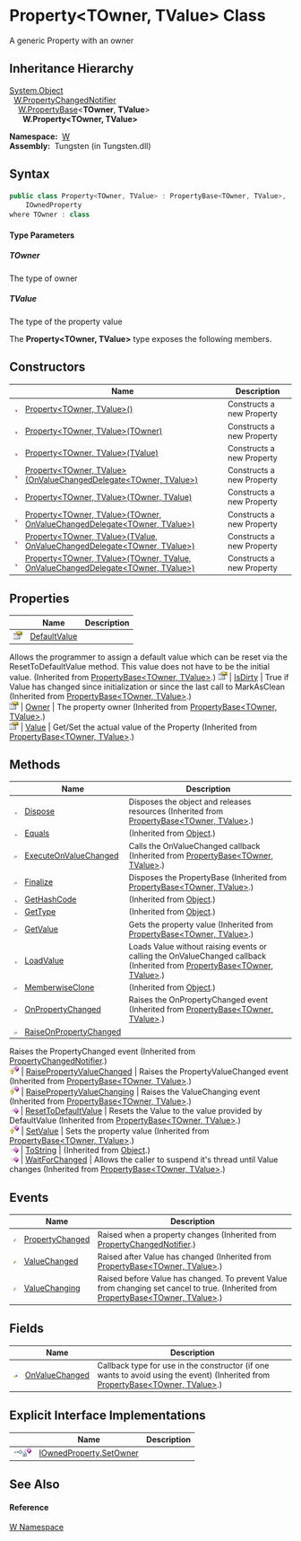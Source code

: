Property&lt;TOwner, TValue> Class
=================================
   A generic Property with an owner


Inheritance Hierarchy
---------------------
[System.Object][1]  
  [W.PropertyChangedNotifier][2]  
    [W.PropertyBase][3]&lt;**TOwner**, **TValue**>  
      **W.Property<TOwner, TValue>**  

  **Namespace:**  [W][4]  
  **Assembly:**  Tungsten (in Tungsten.dll)

Syntax
------

```csharp
public class Property<TOwner, TValue> : PropertyBase<TOwner, TValue>, 
	IOwnedProperty
where TOwner : class

```

#### Type Parameters

##### *TOwner*
The type of owner

##### *TValue*
The type of the property value

The **Property<TOwner, TValue>** type exposes the following members.


Constructors
------------

                 | Name                                                                                         | Description               
---------------- | -------------------------------------------------------------------------------------------- | ------------------------- 
![Public method] | [Property&lt;TOwner, TValue>()][5]                                                           | Constructs a new Property 
![Public method] | [Property&lt;TOwner, TValue>(TOwner)][6]                                                     | Constructs a new Property 
![Public method] | [Property&lt;TOwner, TValue>(TValue)][7]                                                     | Constructs a new Property 
![Public method] | [Property&lt;TOwner, TValue>(OnValueChangedDelegate&lt;TOwner, TValue>)][8]                  | Constructs a new Property 
![Public method] | [Property&lt;TOwner, TValue>(TOwner, TValue)][9]                                             | Constructs a new Property 
![Public method] | [Property&lt;TOwner, TValue>(TOwner, OnValueChangedDelegate&lt;TOwner, TValue>)][10]         | Constructs a new Property 
![Public method] | [Property&lt;TOwner, TValue>(TValue, OnValueChangedDelegate&lt;TOwner, TValue>)][11]         | Constructs a new Property 
![Public method] | [Property&lt;TOwner, TValue>(TOwner, TValue, OnValueChangedDelegate&lt;TOwner, TValue>)][12] | Constructs a new Property 


Properties
----------

                   | Name               | Description                                                                                                                                                                                                     
------------------ | ------------------ | --------------------------------------------------------------------------------------------------------------------------------------------------------------------------------------------------------------- 
![Public property] | [DefaultValue][13] | 
Allows the programmer to assign a default value which can be reset via the ResetToDefaultValue method. This value does not have to be the initial value.
 (Inherited from [PropertyBase&lt;TOwner, TValue>][3].) 
![Public property] | [IsDirty][14]      | True if Value has changed since initialization or since the last call to MarkAsClean (Inherited from [PropertyBase&lt;TOwner, TValue>][3].)                                                                     
![Public property] | [Owner][15]        | The property owner (Inherited from [PropertyBase&lt;TOwner, TValue>][3].)                                                                                                                                       
![Public property] | [Value][16]        | Get/Set the actual value of the Property (Inherited from [PropertyBase&lt;TOwner, TValue>][3].)                                                                                                                 


Methods
-------

                    | Name                             | Description                                                                                                                      
------------------- | -------------------------------- | -------------------------------------------------------------------------------------------------------------------------------- 
![Public method]    | [Dispose][17]                    | Disposes the object and releases resources (Inherited from [PropertyBase&lt;TOwner, TValue>][3].)                                
![Public method]    | [Equals][18]                     | (Inherited from [Object][1].)                                                                                                    
![Protected method] | [ExecuteOnValueChanged][19]      | Calls the OnValueChanged callback (Inherited from [PropertyBase&lt;TOwner, TValue>][3].)                                         
![Protected method] | [Finalize][20]                   | Disposes the PropertyBase (Inherited from [PropertyBase&lt;TOwner, TValue>][3].)                                                 
![Public method]    | [GetHashCode][21]                | (Inherited from [Object][1].)                                                                                                    
![Public method]    | [GetType][22]                    | (Inherited from [Object][1].)                                                                                                    
![Protected method] | [GetValue][23]                   | Gets the property value (Inherited from [PropertyBase&lt;TOwner, TValue>][3].)                                                   
![Public method]    | [LoadValue][24]                  | Loads Value without raising events or calling the OnValueChanged callback (Inherited from [PropertyBase&lt;TOwner, TValue>][3].) 
![Protected method] | [MemberwiseClone][25]            | (Inherited from [Object][1].)                                                                                                    
![Protected method] | [OnPropertyChanged][26]          | Raises the OnPropertyChanged event (Inherited from [PropertyBase&lt;TOwner, TValue>][3].)                                        
![Protected method] | [RaiseOnPropertyChanged][27]     | 
Raises the PropertyChanged event
 (Inherited from [PropertyChangedNotifier][2].)                                              
![Protected method] | [RaisePropertyValueChanged][28]  | Raises the PropertyValueChanged event (Inherited from [PropertyBase&lt;TOwner, TValue>][3].)                                     
![Protected method] | [RaisePropertyValueChanging][29] | Raises the ValueChanging event (Inherited from [PropertyBase&lt;TOwner, TValue>][3].)                                            
![Public method]    | [ResetToDefaultValue][30]        | Resets the Value to the value provided by DefaultValue (Inherited from [PropertyBase&lt;TOwner, TValue>][3].)                    
![Protected method] | [SetValue][31]                   | Sets the property value (Inherited from [PropertyBase&lt;TOwner, TValue>][3].)                                                   
![Public method]    | [ToString][32]                   | (Inherited from [Object][1].)                                                                                                    
![Public method]    | [WaitForChanged][33]             | Allows the caller to suspend it's thread until Value changes (Inherited from [PropertyBase&lt;TOwner, TValue>][3].)              


Events
------

                | Name                  | Description                                                                                                                                
--------------- | --------------------- | ------------------------------------------------------------------------------------------------------------------------------------------ 
![Public event] | [PropertyChanged][34] | Raised when a property changes (Inherited from [PropertyChangedNotifier][2].)                                                              
![Public event] | [ValueChanged][35]    | Raised after Value has changed (Inherited from [PropertyBase&lt;TOwner, TValue>][3].)                                                      
![Public event] | [ValueChanging][36]   | Raised before Value has changed. To prevent Value from changing set cancel to true. (Inherited from [PropertyBase&lt;TOwner, TValue>][3].) 


Fields
------

                   | Name                 | Description                                                                                                                             
------------------ | -------------------- | --------------------------------------------------------------------------------------------------------------------------------------- 
![Protected field] | [OnValueChanged][37] | Callback type for use in the constructor (if one wants to avoid using the event) (Inherited from [PropertyBase&lt;TOwner, TValue>][3].) 


Explicit Interface Implementations
----------------------------------

                                                      | Name                          | Description 
----------------------------------------------------- | ----------------------------- | ----------- 
![Explicit interface implementation]![Private method] | [IOwnedProperty.SetOwner][38] |             


See Also
--------

#### Reference
[W Namespace][4]  

[1]: http://msdn.microsoft.com/en-us/library/e5kfa45b
[2]: ../PropertyChangedNotifier/README.md
[3]: ../PropertyBase_2/README.md
[4]: ../README.md
[5]: _ctor.md
[6]: _ctor_1.md
[7]: _ctor_5.md
[8]: _ctor_7.md
[9]: _ctor_2.md
[10]: _ctor_4.md
[11]: _ctor_6.md
[12]: _ctor_3.md
[13]: ../PropertyBase_2/DefaultValue.md
[14]: ../PropertyBase_2/IsDirty.md
[15]: ../PropertyBase_2/Owner.md
[16]: ../PropertyBase_2/Value.md
[17]: ../PropertyBase_2/Dispose.md
[18]: http://msdn.microsoft.com/en-us/library/bsc2ak47
[19]: ../PropertyBase_2/ExecuteOnValueChanged.md
[20]: ../PropertyBase_2/Finalize.md
[21]: http://msdn.microsoft.com/en-us/library/zdee4b3y
[22]: http://msdn.microsoft.com/en-us/library/dfwy45w9
[23]: ../PropertyBase_2/GetValue.md
[24]: ../PropertyBase_2/LoadValue.md
[25]: http://msdn.microsoft.com/en-us/library/57ctke0a
[26]: ../PropertyBase_2/OnPropertyChanged.md
[27]: ../PropertyChangedNotifier/RaiseOnPropertyChanged.md
[28]: ../PropertyBase_2/RaisePropertyValueChanged.md
[29]: ../PropertyBase_2/RaisePropertyValueChanging.md
[30]: ../PropertyBase_2/ResetToDefaultValue.md
[31]: ../PropertyBase_2/SetValue.md
[32]: http://msdn.microsoft.com/en-us/library/7bxwbwt2
[33]: ../PropertyBase_2/WaitForChanged.md
[34]: ../PropertyChangedNotifier/PropertyChanged.md
[35]: ../PropertyBase_2/ValueChanged.md
[36]: ../PropertyBase_2/ValueChanging.md
[37]: ../PropertyBase_2/OnValueChanged.md
[38]: W_IOwnedProperty_SetOwner.md
[Public method]: ../../_icons/pubmethod.gif "Public method"
[Public property]: ../../_icons/pubproperty.gif "Public property"
[Protected method]: ../../_icons/protmethod.gif "Protected method"
[Public event]: ../../_icons/pubevent.gif "Public event"
[Protected field]: ../../_icons/protfield.gif "Protected field"
[Explicit interface implementation]: ../../_icons/pubinterface.gif "Explicit interface implementation"
[Private method]: ../../_icons/privmethod.gif "Private method"